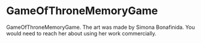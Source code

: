# GameOfThroneMemoryGame
GameOfThroneMemoryGame. The art was made by Simona Bonafinida. You would need to reach her about using her work commercially.
